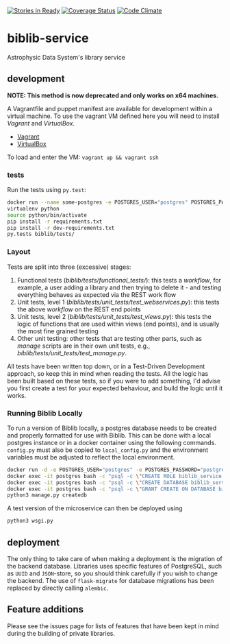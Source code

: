 [![Stories in Ready](https://badge.waffle.io/adsabs/biblib-service.png?label=ready&title=Ready)](https://waffle.io/adsabs/biblib-service)
[![Coverage Status](https://coveralls.io/repos/adsabs/biblib-service/badge.svg?branch=master)](https://coveralls.io/r/adsabs/biblib-service?branch=master)
[![Code Climate](https://codeclimate.com/github/adsabs/biblib-service/badges/gpa.svg)](https://codeclimate.com/github/adsabs/biblib-service)

# biblib-service

Astrophysic Data System's library service 

## development
**NOTE: This method is now deprecated and only works on x64 machines.**

A Vagrantfile and puppet manifest are available for development within a virtual machine. To use the vagrant VM defined here you will need to install *Vagrant* and *VirtualBox*. 

  * [Vagrant](https://docs.vagrantup.com)
  * [VirtualBox](https://www.virtualbox.org)

To load and enter the VM: `vagrant up && vagrant ssh`


### tests

Run the tests using `py.test`:
```bash
docker run --name some-postgres -e POSTGRES_USER="postgres" POSTGRES_PASSWORD="postgres" -p 5432:5432 --name postgres
virtualenv python
source python/bin/activate
pip install -r requirements.txt
pip install -r dev-requirements.txt
py.tests biblib/tests/
```

### Layout

Tests are split into three (excessive) stages:
  1. Functional tests (*biblib/tests/functional_tests/*): this tests a *workflow*, for example, a user adding a library and then trying to delete it - and testing everything behaves as expected via the REST work flow
  2. Unit tests, level 1 (*biblib/tests/unit_tests/test_webservices.py*): this tests the above *workflow* on the REST end points
  3. Unit tests, level 2 (*biblib/tests/unit_tests/test_views.py*): this tests the logic of functions that are used within views (end points), and is usually the most fine grained testing
  4. Other unit testing: other tests that are testing other parts, such as *manage* scripts are in their own unit tests, e.g., *biblib/tests/unit_tests/test_manage.py*.

All tests have been written top down, or in a Test-Driven Development approach, so keep this in mind when reading the tests. All the logic has been built based on these tests, so if you were to add something, I'd advise you first create a test for your expected behaviour, and build the logic until it works.

### Running Biblib Locally

To run a version of Biblib locally, a postgres database needs to be created and properly formatted for use with Biblib. This can be done with a local postgres instance or in a docker container using the following commands.
`config.py` must also be copied to `local_config.py` and the environment variables must be adjusted to reflect the local environment.
```bash
docker run -d -e POSTGRES_USER="postgres" -e POSTGRES_PASSWORD="postgres" -p 5432:5432 --name postgres  postgres:12.6
docker exec -it postgres bash -c "psql -c \"CREATE ROLE biblib_service WITH LOGIN PASSWORD 'biblib_service';\""
docker exec -it postgres bash -c "psql -c \"CREATE DATABASE biblib_service;\""
docker exec -it postgres bash -c "psql -c \"GRANT CREATE ON DATABASE biblib_service TO biblib_service;\""
python3 manage.py createdb
```
A test version of the microservice can then be deployed using
```bash
python3 wsgi.py
```

## deployment

The only thing to take care of when making a deployment is the migration of the backend database. Libraries uses specific features of PostgreSQL, such as `UUID` and `JSON`-store, so you should think carefully if you wish to change the backend. The use of `flask-migrate` for database migrations has been replaced by directly calling `alembic`.  

## Feature additions

Please see the issues page for lists of features that have been kept in mind during the building of private libraries.


